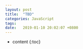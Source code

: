 ```yaml
---
layout: post
title:  "TBD"
categories: JavaScript
tags:
date:   2019-01-10 20:02:07 +0800
---
```


* content
{:toc}
